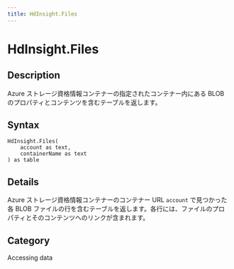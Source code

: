 ```yaml
---
title: HdInsight.Files
---
```


# HdInsight.Files


## Description

Azure ストレージ資格情報コンテナーの指定されたコンテナー内にある BLOB のプロパティとコンテンツを含むテーブルを返します。


## Syntax

```powerquery
HdInsight.Files(
    account as text,
    containerName as text
) as table
```


## Details

Azure ストレージ資格情報コンテナーのコンテナー URL <code>account</code> で見つかった各 BLOB ファイルの行を含むテーブルを返します。各行には、ファイルのプロパティとそのコンテンツへのリンクが含まれます。



## Category
Accessing data
